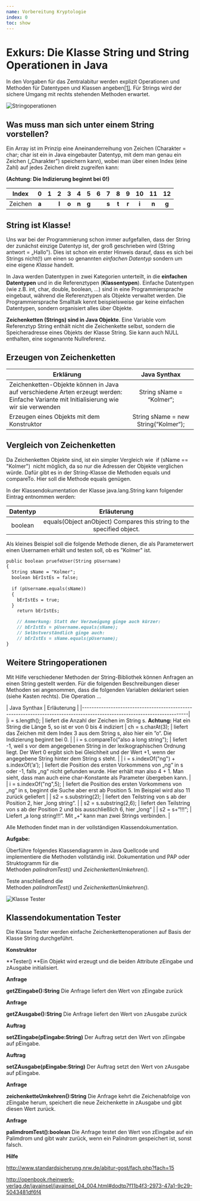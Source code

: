 ```yaml
---
name: Vorbereitung Kryptologie
index: 0
toc: show
---
```


# Exkurs: Die Klasse String und String Operationen in Java

In den Vorgaben für das Zentralabitur werden explizit Operationen und
Methoden für Datentypen und Klassen
angeben[\[1\]](https://www.standardsicherung.schulministerium.nrw.de/cms/zentralabitur-gost/faecher/getfile.php?file=5438).
Für Strings wird der sichere Umgang mit rechts stehenden Methoden
erwartet.

![Stringoperationen](/Bilder/stringoperationen/image1.png)

## Was muss man sich unter einem String vorstellen?

Ein Array ist im Prinzip eine Aneinanderreihung von Zeichen (Charakter =
char; char ist ein in Java eingebauter Datentyp, mit dem man genau ein
Zeichen („Charakter") speichern kann), wobei man über einen Index (eine
Zahl) auf jedes Zeichen direkt zugreifen kann: 

**(Achtung: Die Indizierung beginnt bei 0!)**


|  Index  |   0   | 1 |   2   |   3   |   4   |   5   | 6 |   7   |   8   |   9   |   10  |   11  |  12   |
|:-------:|:-----:|:-:|:-----:|:-----:|:-----:|:-----:|:-:|:-----:|:-----:|:-----:|:-----:|:-----:|:-----:|
| Zeichen | **a** |   | **l** | **o** | **n** | **g** |   | **s** | **t** | **r** | **i** | **n** | **g** |

## String ist Klasse!

Uns war bei der Programmierung schon immer aufgefallen, dass der String
der zunächst einzige Datentyp ist, der groß geschrieben wird (String
antwort = „Hallo"). Dies ist schon ein erster Hinweis darauf, dass es
sich bei Strings nicht(!) um einen so genannten *einfachen
Datentyp* sondern um eine eigene *Klasse* handelt.

In Java werden Datentypen in zwei Kategorien unterteilt, in
die **einfachen Datentypen** und in die Referenztypen
(**Klassentypen**). Einfache Datentypen (wie z.B. int, char, double,
boolean, ...) sind in eine Programmiersprache eingebaut, während die
Referenztypen als Objekte verwaltet werden. Die Programmiersprache
Smalltalk kennt beispielsweise gar keine einfachen Datentypen, sondern
organisiert alles über Objekte.

**Zeichenketten (Strings) sind in Java Objekte**. Eine Variable vom
Referenztyp String enthält nicht die Zeichenkette selbst, sondern die
Speicheradresse eines Objekts der Klasse String. Sie kann auch NULL
enthalten, eine sogenannte Nullreferenz.

## Erzeugen von Zeichenketten

|    Erklärung     |         Java Synthax    |
|-----------------------------------------------------------------------------|:------------------------------------:|
|    Zeichenketten-Objekte können in Java auf verschiedene Arten erzeugt werden: Einfache Variante mit Initialisierung wie wir sie verwenden                                  | String sName = “Kolmer“; |
| Erzeugen eines Objekts mit dem Konstruktor                                  | String sName = new String(“Kolmer“); |

## Vergleich von Zeichenketten

Da Zeichenketten Objekte sind, ist ein simpler Vergleich wie  if (sName
== "Kolmer")  nicht möglich, da so nur die Adressen der Objekte
verglichen würde. Dafür gibt es in der String-Klasse die Methoden equals
und compareTo. Hier soll die Methode equals genügen.

In der Klassendokumentation der Klasse java.lang.String kann folgender
Eintrag entnommen werden:

| Datentyp | Erläuterung |
|:-------:|:----------------------------------------------------------------------:|
|boolean| equals(Object anObject)  Compares this string to the specified object.
Als kleines Beispiel soll die folgende Methode dienen, die als
Parameterwert einen Usernamen erhält und testen soll, ob es "Kolmer"
ist. 

```md
public boolean pruefeUser(String pUsername)
{
  String sName = "Kolmer";
  boolean bErIstEs = false;
  
  if (pUsername.equals(sName))
  {
    bErIstEs = true;
  }
    return bErIstEs;

    // Anmerkung: Statt der Verzweigung ginge auch kürzer:
    // bErIstEs = pUsername.equals(sName);
    // Selbstverständlich ginge auch:
    // bErIstEs = sName.equals(pUsername);
}
``` 

## Weitere Stringoperationen 

Mit Hilfe verschiedener Methoden der String-Bibliothek können Anfragen
an einen String gestellt werden. Für die folgenden Beschreibungen dieser
Methoden sei angenommen, dass die folgenden Variablen deklariert seien
(siehe Kasten rechts). Die Operation ...

| Java Synthax                           |           Erläuterung                                                           |
|--------------------------------------------------------------------------------------------------------------------------|
|i = s.length();                         | liefert die Anzahl der Zeichen im String s.  **Achtung:** Hat ein String die Länge 5, so ist er von 0 bis 4 indiziert
| ch = s.charAt(3);                      | liefert das Zeichen mit dem Index 3 aus dem String s, also hier ein ”o“. Die Indizierung beginnt bei 0. |
| i = s.compareTo("also a long string"); | liefert -1, weil s vor dem angegebenen String in der lexikographischen Ordnung liegt. Der Wert 0 ergibt sich bei Gleichheit und der Wert +1, wenn der angegebene String hinter dem String s steht.    |
| i = s.indexOf("ng") + s.indexOf(’a’);  | liefert die Position des ersten Vorkommens von „ng“ in s oder -1, falls „ng“ nicht gefunden wurde. Hier erhält man also 4 + 1. Man sieht, dass man auch eine char-Konstante als Parameter übergeben kann. |
| i = s.indexOf("ng",5);                 | liefert die Position des ersten Vorkommens von „ng“ in s, beginnt die Suche aber erst ab Position 5. Im Beispiel wird also 11 zurück geliefert |
| s2 = s.substring(2);                   | liefert den Teilstring von s ab der Position 2, hier „long string“.   |
| s2 = s.substring(2,6);                 | liefert den Teilstring von s ab der Position 2 und bis ausschließlich 6, hier „long“ |
| s2 = s+“!!!“;                          | Liefert „a long string!!!”. Mit „+“ kann man zwei Strings verbinden. |

Alle Methoden findet man in der vollständigen Klassendokumentation.

**Aufgabe:**

Überführe folgendes Klassendiagramm in Java Quellcode und implementiere
die Methoden vollständig inkl. Dokumentation und PAP oder Struktogramm
für die Methoden *palindromTest()* und *ZeichenkettenUmkehren().* 

Teste anschließend die
Methoden *palindromTest()* und *ZeichenkettenUmkehren().*

![Klasse Tester](/Bilder/stringoperationen/image2.png)

## Klassendokumentation Tester

Die Klasse Tester werden einfache Zeichenkettenoperationen auf Basis der
Klasse String durchgeführt.

**Konstruktor**

**Tester() **Ein Objekt wird erzeugt und die beiden Attribute zEingabe
und zAusgabe initialisiert.

**Anfrage**

**getZEingabe():String** Die Anfrage liefert den Wert von zEingabe
zurück

**Anfrage**

**getZAusgabe():String** Die Anfrage liefert den Wert von zAusgabe
zurück

**Auftrag**

**setZEingabe(pEingabe:String)** Der Auftrag setzt den Wert von zEingabe
auf pEingabe.

**Auftrag**

**setZAusgabe(pEingabe:String)** Der Auftrag setzt den Wert von zAusgabe
auf pEingabe.

**Anfrage**

**zeichenketteUmkehren():String** Die Anfrage kehrt die Zeichenabfolge
von zEingabe herum, speichert die neue Zeichenkette in zAusgabe und gibt
diesen Wert zurück.

**Anfrage**

**palimdromTest():boolean** Die Anfrage testet den Wert von zEingabe auf
ein Palimdrom und gibt wahr zurück, wenn ein Palindrom gespeichert ist,
sonst falsch.

**Hilfe**

http://www.standardsicherung.nrw.de/abitur-gost/fach.php?fach=15

http://openbook.rheinwerk-verlag.de/javainsel/javainsel_04_004.html#dodtp7f11b4f3-2973-47a1-9c29-5043481df6f4
